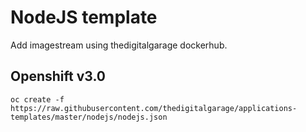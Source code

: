 # NodeJS template

Add imagestream using thedigitalgarage dockerhub.

## Openshift v3.0

`oc create -f https://raw.githubusercontent.com/thedigitalgarage/applications-templates/master/nodejs/nodejs.json`

